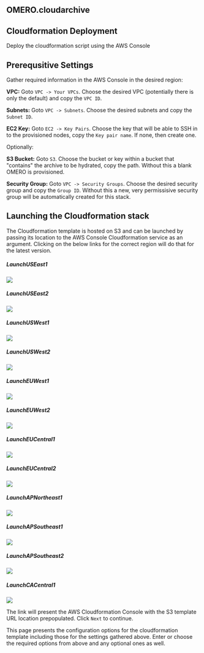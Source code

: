 OMERO.cloudarchive
------------------



Cloudformation Deployment
-------------------------

Deploy the cloudformation script using the AWS Console


Prerequsitive Settings
----------------------

Gather required information in the AWS Console in the desired region:

**VPC:** Goto `VPC -> Your VPCs`. Choose the desired VPC (potentially there is only the default) and copy the `VPC ID`.

**Subnets:** Goto `VPC -> Subnets`. Choose the desired subnets and copy the `Subnet ID`.

**EC2 Key:** Goto `EC2 -> Key Pairs`. Choose the key that will be able to SSH in to the provisioned nodes, copy the `Key pair name`. If none, then create one.


Optionally:

**S3 Bucket:** Goto `S3`. Choose the bucket or key within a bucket that "contains" the archive to be hydrated, copy the path. Without this a blank OMERO is provisioned.

**Security Group:** Goto `VPC -> Security Groups`. Choose the desired security group and copy the `Group ID`. Without this a new, very permissisive security group will be automatically created for this stack.


Launching the Cloudformation stack
----------------------------------

The Cloudformation template is hosted on S3 and can be launched by passing
its location to the AWS Console Cloudformation service as an argument. Clicking
on the below links for the correct region will do that for the latest version.

##### LaunchUSEast1
[<img src="http://docs.aws.amazon.com/AWSCloudFormation/latest/UserGuide/images/cloudformation-launch-stack-button.png">](https://console.aws.amazon.com/cloudformation/home?region=us-east-1#/stacks/new?stackName=OMEROCloudArchive&templateURL=https://s3.amazonaws.com/omero.cloudarchive-cloudformation/master.yml)

##### LaunchUSEast2
[<img src="http://docs.aws.amazon.com/AWSCloudFormation/latest/UserGuide/images/cloudformation-launch-stack-button.png">](https://console.aws.amazon.com/cloudformation/home?region=us-east-2#/stacks/new?stackName=OMEROCloudArchive&templateURL=https://s3.amazonaws.com/omero.cloudarchive-cloudformation/master.yml)

##### LaunchUSWest1
[<img src="http://docs.aws.amazon.com/AWSCloudFormation/latest/UserGuide/images/cloudformation-launch-stack-button.png">](https://console.aws.amazon.com/cloudformation/home?region=us-west-1#/stacks/new?stackName=OMEROCloudArchive&templateURL=https://s3.amazonaws.com/omero.cloudarchive-cloudformation/master.yml)

##### LaunchUSWest2
[<img src="http://docs.aws.amazon.com/AWSCloudFormation/latest/UserGuide/images/cloudformation-launch-stack-button.png">](https://console.aws.amazon.com/cloudformation/home?region=us-west-2#/stacks/new?stackName=OMEROCloudArchive&templateURL=https://s3.amazonaws.com/omero.cloudarchive-cloudformation/master.yml)


##### LaunchEUWest1
[<img src="http://docs.aws.amazon.com/AWSCloudFormation/latest/UserGuide/images/cloudformation-launch-stack-button.png">](https://console.aws.amazon.com/cloudformation/home?region=eu-west-1#/stacks/new?stackName=OMEROCloudArchive&templateURL=https://s3.amazonaws.com/omero.cloudarchive-cloudformation/master.yml)

##### LaunchEUWest2
[<img src="http://docs.aws.amazon.com/AWSCloudFormation/latest/UserGuide/images/cloudformation-launch-stack-button.png">](https://console.aws.amazon.com/cloudformation/home?region=eu-west-2#/stacks/new?stackName=OMEROCloudArchive&templateURL=https://s3.amazonaws.com/omero.cloudarchive-cloudformation/master.yml)

##### LaunchEUCentral1
[<img src="http://docs.aws.amazon.com/AWSCloudFormation/latest/UserGuide/images/cloudformation-launch-stack-button.png">](https://console.aws.amazon.com/cloudformation/home?region=eu-central-1#/stacks/new?stackName=OMEROCloudArchive&templateURL=https://s3.amazonaws.com/omero.cloudarchive-cloudformation/master.yml)

##### LaunchEUCentral2
[<img src="http://docs.aws.amazon.com/AWSCloudFormation/latest/UserGuide/images/cloudformation-launch-stack-button.png">](https://console.aws.amazon.com/cloudformation/home?region=eu-central-2#/stacks/new?stackName=OMEROCloudArchive&templateURL=https://s3.amazonaws.com/omero.cloudarchive-cloudformation/master.yml)

##### LaunchAPNortheast1
[<img src="http://docs.aws.amazon.com/AWSCloudFormation/latest/UserGuide/images/cloudformation-launch-stack-button.png">](https://console.aws.amazon.com/cloudformation/home?region=ap-northeast-1#/stacks/new?stackName=OMEROCloudArchive&templateURL=https://s3.amazonaws.com/omero.cloudarchive-cloudformation/master.yml)

##### LaunchAPSoutheast1
[<img src="http://docs.aws.amazon.com/AWSCloudFormation/latest/UserGuide/images/cloudformation-launch-stack-button.png">](https://console.aws.amazon.com/cloudformation/home?region=ap-southeast-1#/stacks/new?stackName=OMEROCloudArchive&templateURL=https://s3.amazonaws.com/omero.cloudarchive-cloudformation/master.yml)

##### LaunchAPSoutheast2
[<img src="http://docs.aws.amazon.com/AWSCloudFormation/latest/UserGuide/images/cloudformation-launch-stack-button.png">](https://console.aws.amazon.com/cloudformation/home?region=ap-southeast-2#/stacks/new?stackName=OMEROCloudArchive&templateURL=https://s3.amazonaws.com/omero.cloudarchive-cloudformation/master.yml)

##### LaunchCACentral1
[<img src="http://docs.aws.amazon.com/AWSCloudFormation/latest/UserGuide/images/cloudformation-launch-stack-button.png">](https://console.aws.amazon.com/cloudformation/home?region=ca-central-1#/stacks/new?stackName=OMEROCloudArchive&templateURL=https://s3.amazonaws.com/omero.cloudarchive-cloudformation/master.yml)

The link will present the AWS Cloudformation Console with the S3 template URL
location prepopulated. Click `Next` to continue.

This page presents the configuration options for the cloudformation template
including those for the settings gathered above. Enter or choose the required
options from above and any optional ones as well.
